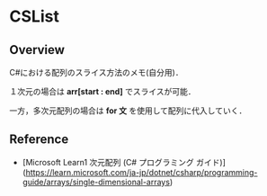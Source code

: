 # CSList

## Overview

C#における配列のスライス方法のメモ(自分用)．

１次元の場合は **arr[start : end]** でスライスが可能．

一方，多次元配列の場合は **for 文** を使用して配列に代入していく．

## Reference

- [Microsoft Learn1 次元配列 (C# プログラミング ガイド)] (https://learn.microsoft.com/ja-jp/dotnet/csharp/programming-guide/arrays/single-dimensional-arrays)

